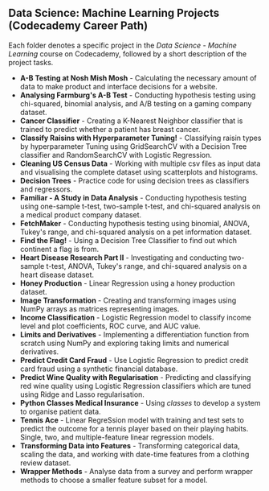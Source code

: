 ## Data Science: Machine Learning Projects (Codecademy Career Path)

Each folder denotes a specific project in the _Data Science - Machine Learning_ course on Codecademy, followed by a short description of
the project tasks.

- **A-B Testing at Nosh Mish Mosh** - Calculating the necessary amount of data to make product and interface decisions for a website.
- **Analysing Farmburg's A-B Test** - Conducting hypothesis testing using chi-squared, binomial analysis, and A/B testing on a gaming company dataset.
- **Cancer Classifier** - Creating a K-Nearest Neighbor classifier that is trained to predict whether a patient has breast cancer.
- **Classify Raisins with Hyperparameter Tuning!** - Classifying raisin types by hyperparameter Tuning using GridSearchCV with a Decision Tree classifier and RandomSearchCV with Logistic Regression.
- **Cleaning US Census Data** - Working with multiple csv files as input data and visualising the complete dataset using scatterplots and histograms.
- **Decision Trees** - Practice code for using decision trees as classifiers and regressors.
- **Familiar - A Study in Data Analysis** - Conducting hypothesis testing using one-sample t-test, two-sample t-test, and chi-squared analysis on a medical product company dataset.
- **FetchMaker** - Conducting hypothesis testing using binomial, ANOVA, Tukey's range, and chi-squared analysis on a pet information dataset.
- **Find the Flag!** - Using a Decision Tree Classifier to find out which continent a flag is from.
- **Heart Disease Research Part II** - Investigating and conducting two-sample t-test, ANOVA, Tukey's range, and chi-squared analysis on a heart disease dataset.
- **Honey Production** - Linear Regression using a honey production dataset.
- **Image Transformation** - Creating and transforming images using NumPy arrays as matrices representing images.
- **Income Classification** - Logistic Regression model to classify income level and plot coefficients, ROC curve, and AUC value.
- **Limits and Derivatives** - Implementing a differentiation function from scratch using NumPy and exploring taking limits and numerical derivatives.
- **Predict Credit Card Fraud** - Use Logistic Regression to predict credit card fraud using a synthetic financial database.
- **Predict Wine Quality with Regularisation** - Predicting and classifying red wine quality using Logistic Regression classifiers which are tuned using Ridge and Lasso regularisation.
- **Python Classes Medical Insurance** - Using _classes_ to develop a system to organise patient data.
- **Tennis Ace** - Linear RegreSsion model with training and test sets to predict the outcome for a tennis player based on their playing habits. Single, two, and multiple-feature linear regression models.
- **Transforming Data into Features** - Transforming categorical data, scaling the data, and working with date-time features from a clothing review dataset.
- **Wrapper Methods** - Analyse data from a survey and perform wrapper methods to choose a smaller feature subset for a model.
